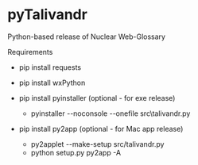 # pyTalivandr

Python-based release of Nuclear Web-Glossary

Requirements
- pip install requests
- pip install wxPython

- pip install pyinstaller (optional - for exe release)
    - pyinstaller --noconsole --onefile src\talivandr.py
    
- pip install py2app (optional - for Mac app release)
    - py2applet --make-setup src/talivandr.py
    - python setup.py py2app -A
